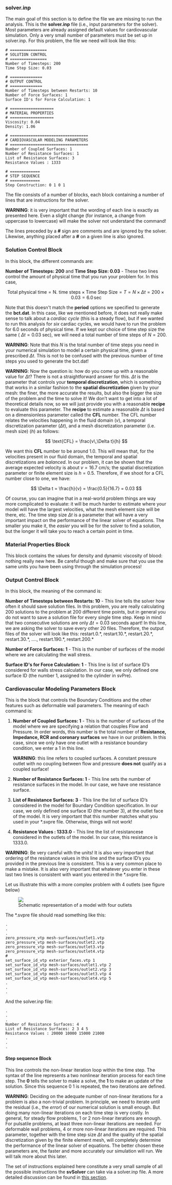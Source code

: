### solver.inp

The main goal of this section is to define the file we are missing to run the analysis. This is the **solver.inp** file (i.e., input parameters for the solver). Most parameters are already assigned default values for cardiovascular simulation. Only a very small number of parameters must be set up in solver.inp. For this problem, the file we need will look like this:

~~~
# ================
# SOLUTION CONTROL
# ================
Number of Timesteps: 200
Time Step Size: 0.03

# ==============
# OUTPUT CONTROL
# ==============
Number of Timesteps between Restarts: 10
Number of Force Surfaces: 1
Surface ID's for Force Calculation: 1 

# ===================
# MATERIAL PROPERTIES
# ===================
Viscosity: 0.04
Density: 1.06

# ==================================
# CARDIOVASCULAR MODELING PARAMETERS
# ==================================
Number of Coupled Surfaces: 1 
Number of Resistance Surfaces: 1 
List of Resistance Surfaces: 3
Resistance Values : 1333

# =============
# STEP SEQUENCE
# =============
Step Construction: 0 1 0 1

~~~

The file consists of a number of blocks, each block containing a number of lines that are instructions for the solver.

**WARNING**: it is very important that the wording of each line is exactly as presented here. Even a slight change (for instance, a change from uppercase to lowercase) will make the solver not understand the command!

The lines preceded by a **#** sign are comments and are ignored by the solver. Likewise, anything placed after a **#** on a given line is also ignored.

### Solution Control Block

In this block, the different commands are:

**Number of Timesteps: 200** and **Time Step Size: 0.03** - These two lines control the amount of physical time that you run your problem for. In this case,

$$
\text{Total physical time} = \text{N. time steps} \times \text{Time Step Size} = T = N \times \Delta t = 200 \times 0.03 = 6.0\,\text{sec}
$$

Note that this doesn't match the **period** options we specified to generate the **bct.dat**. In this case, like we mentioned before, it does not really make sense to talk about a _cardiac cycle_ (this is a steady flow), but if we wanted to run this analysis for _six_ cardiac cycles, we would have to run the problem for $6.0$ seconds of physical time. If we kept our choice of time step size the same ( $\Delta t = 0.03$ sec), we will need a total number of time steps of $N = 200$.

**WARNING**: Note that this $N$ is the total number of time steps you need in your numerical simulation to model a certain physical time, given a prescribed $\Delta t$. This is not to be confused with the previous number of time steps you used to generate the bct.dat!

**WARNING**: Now the question is: how do you come up with a reasonable value for $\Delta t$? There is not a straightforward answer for this. $\Delta t$ is the parameter that controls your **temporal discretization**, which is something that works in a similar fashion to the **spatial discretization** given by your mesh: the finer, the more accurate the results, but also the bigger the size of the problem and the time to solve it! We don’t want to get into a lot of theoretical details now, so we will just provide you with a reasonable **recipe** to evaluate this parameter. The **recipe** to estimate a reasonable $\Delta t$ is based on a dimensionless parameter called the **CFL** number. The CFL number relates the velocities happening in the fluid domain ($v$), a temporal discretization parameter ($\Delta t$), and a mesh discretization parameter (i.e. mesh size) ($h$) as follows:

$$
\text{CFL} = \frac{v\,\Delta t}{h}
$$

We want this **CFL** number to be around $1.0$. This will mean that, for the velocities present in our fluid domain, the temporal and spatial discretizations are _balanced_. In our problem, it can be shown that the average expected velocity is about $v = 16.7$ cm/s; the spatial discretization parameter or finite element size is $h = 0.5$. Therefore, if we shoot for a CFL number close to one, we have:

$$
\Delta t = \frac{h}{v} = \frac{0.5}{16.7} = 0.03
$$

Of course, you can imagine that in a real-world problem things are way more complicated to evaluate: it will be much harder to estimate where your model will have the largest velocities, what the mesh element size will be there, etc. The time step size $\Delta t$ is a parameter that will have a very important impact on the performance of the linear solver of equations. The smaller you make it, the _easier_ you will be for the solver to find a solution, but the longer it will take you to reach a certain point in time.

### Material Properties Block

This block contains the values for density and dynamic viscosity of blood: nothing really new here. Be careful though and make sure that you use the same units you have been using through the simulation process!

### Output Control Block

In this block, the meaning of the command is:

**Number of Timesteps between Restarts: 10** - This line tells the solver how often it should save solution files. In this problem, you are really calculating $200$ solutions to the problem at $200$ different time points, but in general you do not want to save a solution file for every single time step. Keep in mind that two consecutive solutions are only $\Delta t = 0.03$ seconds apart! In this line, we are asking the solver to save every other $20$ files. Therefore, the output files of the solver will look like this: restart.0.\*, restart.10.\*, restart.20.\*, restart.30.\*, ...., restart.190.\*, restart.200.\*

**Number of Force Surfaces: 1** - This is the number of surfaces of the model where we are calculating the wall stress.

**Surface ID's for Force Calculation: 1** - This line  is list of surface ID’s considered for walls stress calculation. In our case, we only defined one surface ID (the number 1, assigned to the cylinder in svPre).

### Cardiovascular Modeling Parameters Block

This is the block that controls the Boundary Conditions and the other features such as deformable wall parameters. The meaning of each command is:


1. **Number of Coupled Surfaces: 1** - This is the number of surfaces of the model where we are specifying a relation that couples Flow and Pressure. In order words, this number is the total number of **Resistance, Impedance, RCR and coronary surfaces** we have in our problem. In this case, since we only have one outlet with a resistance boundary condition, we enter a 1 in this line.

  	**WARNING**: this line refers to coupled surfaces. A constant pressure outlet with no coupling between flow and pressure **does not** qualify as a coupled surface! 

2. **Number of Resistance Surfaces: 1** - This line sets the number of resistance surfaces in the model. In our case, we have one resistance surface.

3. **List of Resistance Surfaces: 3** - This line the list of surface ID’s considered in the model for Boundary Condition specification. In our case, we only defined one surface ID (the number 3), at the outlet face of the model. It is very important that this number matches what you used in your \*.svpre file. Otherwise, things will not work!

4. **Resistance Values : 1333.0** - This line the list of resistancese considered in the outlets of the model. In our case, this resistance is 1333.0. 

**WARNING**: Be very careful with the units! It is also very important that ordering of the resistance values in this line and the surface ID’s you provided in the previous line is consistent. This is a very common place to make a mistake. It is also very important that whatever you enter in these last two lines is consistent with want you entered in the \*.svpre file. 

Let us illustrate this with a more complex problem with 4 outlets (see figure below)

<figure>
  <img class="svImg svImgMd" src="documentation/flowsolver/imgs/FourOutlets.png">
  <figcaption class="svCaption" >Schematic representation of a model with four outlets</figcaption>
</figure>

The *.svpre file should read something like this:

~~~
.
.
.
zero_pressure_vtp mesh-surfaces/outlet1.vtp
zero_pressure_vtp mesh-surfaces/outlet2.vtp
zero_pressure_vtp mesh-surfaces/outlet3.vtp
zero_pressure_vtp mesh-surfaces/outlet4.vtp
#
set_surface_id_vtp exterior_faces.vtp 1
set_surface_id_vtp mesh-surfaces/outlet1.vtp 2
set_surface_id_vtp mesh-surfaces/outlet2.vtp 3
set_surface_id_vtp mesh-surfaces/outlet3.vtp 4
set_surface_id_vtp mesh-surfaces/outlet4.vtp 5
.
.
.
~~~

And the solver.inp file:

~~~
.
.
.
Number of Resistance Surfaces: 4
List of Resistance Surfaces: 2 3 4 5
Resistance Values : 20000 10000 15000 21000
.
.
.
~~~


#### Step sequence Block

This line controls the non-linear iteration loop within the time step. The syntax of the line represents a two nonlinear iteration process for each time step. The **0** tells the solver to make a solve, the **1** to make an update of the solution. Since this sequence 0 1 is repeated, the two iterations are defined. 

**WARNING**: Deciding on the adequate number of non-linear iterations for a problem is also a non-trivial problem. In principle, we need to iterate until the residual (i.e., the _error_) of our numerical solution is small enough. But doing many non-linear iterations on each time step is very costly. In general, for steady flow problems, 1 or 2 non-linear iterations are enough. For pulsatile problems, at least three non-linear iterations are needed. For deformable wall problems, 4 or more non-linear iterations are required. This parameter, together with the time step size $\Delta t$ and the quality of the spatial discretization given by the finite element mesh, will completely determine the performance of the linear solver of equations. The better chosen these parameters are, the faster and more accurately our simulation will run. We will talk more about this later.

The set of instructions explained here constitute a very small sample of all the possible instructions the **svSolver** can take via a solver.inp file. A more detailed discussion can be found in [this section](#solverSec72).



